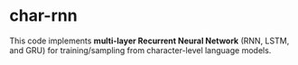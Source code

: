 
# char-rnn

This code implements **multi-layer Recurrent Neural Network** (RNN, LSTM, and GRU) for training/sampling from character-level language models. 